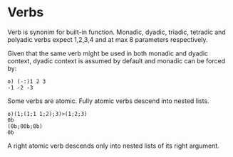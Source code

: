 # Verbs

Verb is synonim for built-in function.
Monadic, dyadic, triadic, tetradic and polyadic verbs expect 1,2,3,4 and at max 8 parameters respectively.

Given that the same verb might be used in both monadic and dyadic context, dyadic context is assumed by default and monadic can be forced by:

```o
o) (-:)1 2 3
-1 -2 -3
```

Some verbs are atomic. Fully atomic verbs descend into nested lists.

```o
o)(1;(1;1 1;2);3)>(1;2;3)
0b
(0b;00b;0b)
0b
```

A right atomic verb descends only into nested lists of its right argument.
